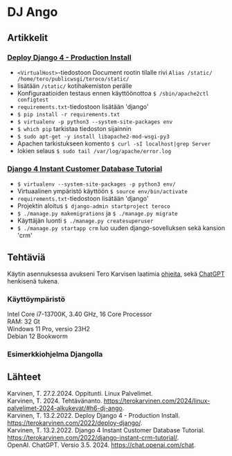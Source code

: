 # DJ Ango

## Artikkelit
### [Deploy Django 4 - Production Install](https://terokarvinen.com/2022/deploy-django/)
- `<VirtualHost>`-tiedostoon Document rootin tilalle rivi `Alias /static/ /home/tero/publicwsgi/teroco/static/`
- lisätään `/static/` kotihakemiston perälle
- Konfiguraatioiden testaus ennen käyttöönottoa `$ /sbin/apache2ctl configtest`
- `requirements.txt`-tiedostoon lisätään 'django'
- `$ pip install -r requirements.txt`
- `$ virtualenv -p python3 --system-site-packages env`
- `$ which pip` tarkistaa tiedoston sijainnin
- `$ sudo apt-get -y install libapache2-mod-wsgi-py3`
- Apachen tarkistukseen komento `$ curl -sI localhost|grep Server`
- lokien selaus `$ sudo tail /var/log/apache/error.log`

### [Django 4 Instant Customer Database Tutorial](https://terokarvinen.com/2022/django-instant-crm-tutorial/)
- `$ virtualenv --system-site-packages -p python3 env/`
- Virtuaalinen ympäristö käyttöön `$ source env/bin/activate`
- `requirements.txt`-tiedostoon lisätään 'django'
- Projektin aloitus `$ django-admin startproject teroco`
- `$ ./manage.py makemigrations` ja `$ ./manage.py migrate`
- Käyttäjän luonti `$ ./manage.py createsuperuser`
- `$ ./manage.py startapp crm` luo uuden django-sovelluksen sekä kansion 'crm'

## Tehtäviä

Käytin asennuksessa avukseni Tero Karvisen laatimia [ohjeita](https://terokarvinen.com/2022/deploy-django/), sekä [ChatGPT](https://chat.openai.com/) henkisenä tukena.

### Käyttöympäristö

Intel Core i7-13700K, 3.40 GHz, 16 Core Processor   
RAM: 32 Gt   
Windows 11 Pro, versio 23H2  
Debian 12 Bookworm

### Esimerkkiohjelma Djangolla


## Lähteet
Karvinen, T. 27.2.2024. Oppitunti. Linux Palvelimet.  
Karvinen, T. 2024. Tehtävänanto. https://terokarvinen.com/2024/linux-palvelimet-2024-alkukevat/#h6-dj-ango.  
Karvinen, T. 13.2.2022. Deploy Django 4 - Production Install. https://terokarvinen.com/2022/deploy-django/.   
Karvinen, T. 13.2.2022. Django 4 Instant Customer Database Tutorial. https://terokarvinen.com/2022/django-instant-crm-tutorial/.  
OpenAI. ChatGPT. Versio 3.5. 2024. https://chat.openai.com/chat.   
